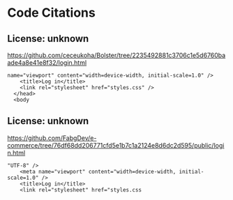 # Code Citations

## License: unknown
https://github.com/ceceukoha/Bolster/tree/2235492881c3706c1e5d6760baade4a8e41e8f32/login.html

```
name="viewport" content="width=device-width, initial-scale=1.0" />
    <title>Log in</title>
    <link rel="stylesheet" href="styles.css" />
  </head>
  <body
```


## License: unknown
https://github.com/FabgDev/e-commerce/tree/76df68dd206771cfd5e1b7c1a2124e8d6dc2d595/public/login.html

```
"UTF-8" />
    <meta name="viewport" content="width=device-width, initial-scale=1.0" />
    <title>Log in</title>
    <link rel="stylesheet" href="styles.css
```

